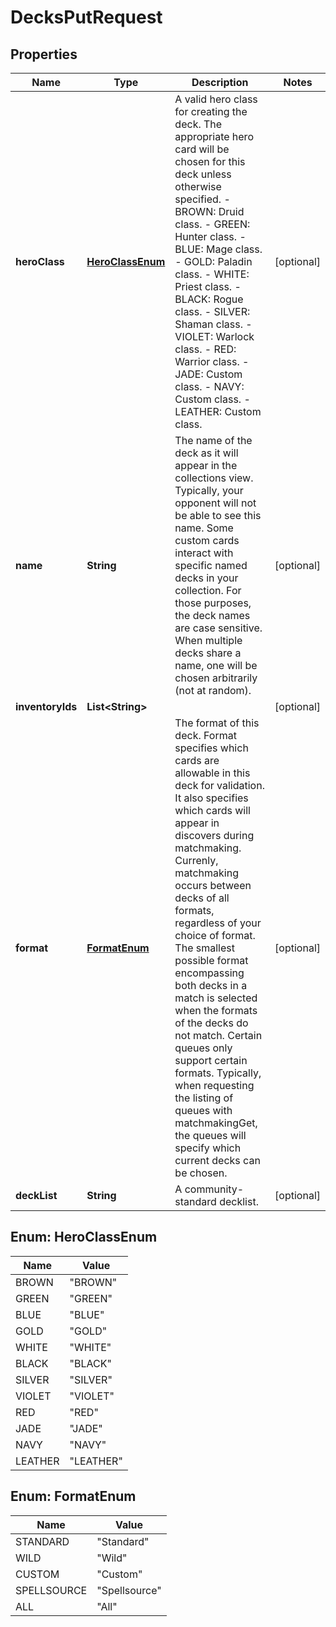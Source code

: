 
# DecksPutRequest

## Properties
Name | Type | Description | Notes
------------ | ------------- | ------------- | -------------
**heroClass** | [**HeroClassEnum**](#HeroClassEnum) | A valid hero class for creating the deck. The appropriate hero card will be chosen for this deck unless otherwise specified.   - BROWN: Druid class.  - GREEN: Hunter class.  - BLUE: Mage class.  - GOLD: Paladin class.  - WHITE: Priest class.  - BLACK: Rogue class.  - SILVER: Shaman class.  - VIOLET: Warlock class.  - RED: Warrior class.  - JADE: Custom class.  - NAVY: Custom class.  - LEATHER: Custom class.  |  [optional]
**name** | **String** | The name of the deck as it will appear in the collections view. Typically, your opponent will not be able to see this name.  Some custom cards interact with specific named decks in your collection. For those purposes, the deck names are case sensitive. When multiple decks share a name, one will be chosen arbitrarily (not at random).  |  [optional]
**inventoryIds** | **List&lt;String&gt;** |  |  [optional]
**format** | [**FormatEnum**](#FormatEnum) | The format of this deck. Format specifies which cards are allowable in this deck for validation. It also specifies which cards will appear in discovers during matchmaking.  Currenly, matchmaking occurs between decks of all formats, regardless of your choice of format. The smallest possible format encompassing both decks in a match is selected when the formats of the decks do not match.  Certain queues only support certain formats. Typically, when requesting the listing of queues with matchmakingGet, the queues will specify which current decks can be chosen.  |  [optional]
**deckList** | **String** | A community-standard decklist.  |  [optional]


<a name="HeroClassEnum"></a>
## Enum: HeroClassEnum
Name | Value
---- | -----
BROWN | &quot;BROWN&quot;
GREEN | &quot;GREEN&quot;
BLUE | &quot;BLUE&quot;
GOLD | &quot;GOLD&quot;
WHITE | &quot;WHITE&quot;
BLACK | &quot;BLACK&quot;
SILVER | &quot;SILVER&quot;
VIOLET | &quot;VIOLET&quot;
RED | &quot;RED&quot;
JADE | &quot;JADE&quot;
NAVY | &quot;NAVY&quot;
LEATHER | &quot;LEATHER&quot;


<a name="FormatEnum"></a>
## Enum: FormatEnum
Name | Value
---- | -----
STANDARD | &quot;Standard&quot;
WILD | &quot;Wild&quot;
CUSTOM | &quot;Custom&quot;
SPELLSOURCE | &quot;Spellsource&quot;
ALL | &quot;All&quot;



